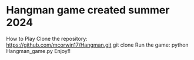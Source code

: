 # Hangman game created summer 2024
How to Play
Clone the repository: https://github.com/mcorwin17/Hangman.git
git clone 
Run the game:
python Hangman_game.py
Enjoy!!